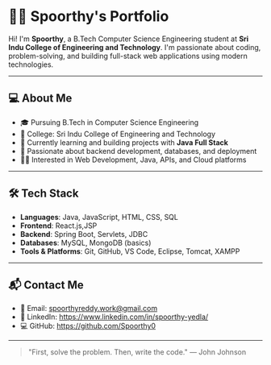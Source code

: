 # 👩‍💻 Spoorthy's Portfolio

Hi! I'm **Spoorthy**, a B.Tech Computer Science Engineering student at **Sri Indu College of Engineering and Technology**. I'm passionate about coding, problem-solving, and building full-stack web applications using modern technologies.

---

## 💻 About Me

- 🎓 Pursuing B.Tech in Computer Science Engineering
- 🏫 College: Sri Indu College of Engineering and Technology
- 🌱 Currently learning and building projects with **Java Full Stack**
- 🚀 Passionate about backend development, databases, and deployment
- 👩‍💻 Interested in Web Development, Java, APIs, and Cloud platforms

---

## 🛠️ Tech Stack

- **Languages**: Java, JavaScript, HTML, CSS, SQL
- **Frontend**: React.js,JSP
- **Backend**: Spring Boot, Servlets, JDBC
- **Databases**: MySQL, MongoDB (basics)
- **Tools & Platforms**: Git, GitHub, VS Code, Eclipse, Tomcat, XAMPP

---

## 📬 Contact Me

- 📧 Email: spoorthyreddy.work@gmail.com
- 💼 LinkedIn: https://www.linkedin.com/in/spoorthy-yedla/
- 💻 GitHub: https://github.com/Spoorthy0

---

> "First, solve the problem. Then, write the code." — John Johnson
